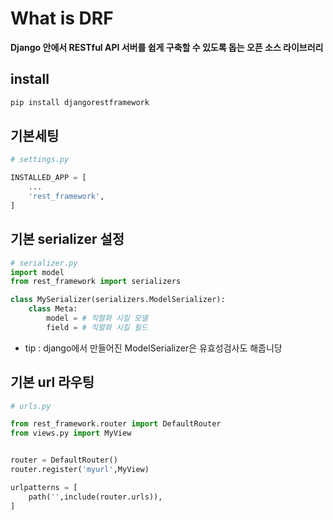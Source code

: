 # What is DRF
<strong>Django 안에서 RESTful API 서버를 쉽게 구축할 수 있도록 돕는 오픈 소스 라이브러리</strong>

## install
```bash
pip install djangorestframework
```

## 기본세팅 

```python
# settings.py

INSTALLED_APP = [
    ...
    'rest_framework',
]
```

## 기본 serializer 설정

```python
# serializer.py
import model
from rest_framework import serializers

class MySerializer(serializers.ModelSerializer):
    class Meta:
        model = # 직렬화 시킬 모델
        field = # 직렬화 시킬 필드
```
- tip : django에서 만들어진 ModelSerializer은 유효성검사도 해줍니당


## 기본 url 라우팅
```python
# urls.py

from rest_framework.router import DefaultRouter
from views.py import MyView


router = DefaultRouter()
router.register('myurl',MyView)

urlpatterns = [
    path('',include(router.urls)),
]
```
